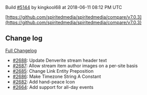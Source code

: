 Build [#5144](https://circleci.com/gh/spiritedmedia/spiritedmedia/5144) by kingkool68 at 2018-06-11 08:12 PM UTC

[https://github.com/spiritedmedia/spiritedmedia/compare/v7.0.3](https://github.com/spiritedmedia/spiritedmedia/compare/v7.0.3)
## Change log
[Full Changelog](git@github.com:spiritedmedia/spiritedmedia.git/compare/v7.0.2...v7.0.3)

 - [#2688](git@github.com:spiritedmedia/spiritedmedia.git/pull/2688): Update Denverite stream header text
 - [#2687](git@github.com:spiritedmedia/spiritedmedia.git/pull/2687): Allow stream item author images on a per-site basis
 - [#2685](git@github.com:spiritedmedia/spiritedmedia.git/pull/2685): Change Link Entity Preposition
 - [#2686](git@github.com:spiritedmedia/spiritedmedia.git/pull/2686): Make Timezone String A Constant
 - [#2682](git@github.com:spiritedmedia/spiritedmedia.git/pull/2682): Add hand-peace Icon
 - [#2664](git@github.com:spiritedmedia/spiritedmedia.git/pull/2664): Add support for all-day events
